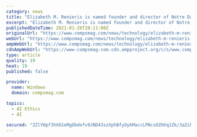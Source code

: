 ```yaml
---
category: news
title: "Elizabeth M. Renieris is named founder and director of Notre Dame-IBM Tech Ethics Lab | News | Notre Dame News"
excerpt: "Elizabeth M. Renieris is named founder and director of Notre Dame-IBM Tech Ethics Lab | News | Notre Dame News Elizabeth Renieris"
publishedDateTime: 2021-01-26T20:11:00Z
originalUrl: "https://www.compsmag.com/news/technology/elizabeth-m-renieris-is-named-founder-and-director-of-notre-dame-ibm-tech-ethics-lab-news-notre-dame-news/"
webUrl: "https://www.compsmag.com/news/technology/elizabeth-m-renieris-is-named-founder-and-director-of-notre-dame-ibm-tech-ethics-lab-news-notre-dame-news/"
ampWebUrl: "https://www.compsmag.com/news/technology/elizabeth-m-renieris-is-named-founder-and-director-of-notre-dame-ibm-tech-ethics-lab-news-notre-dame-news/amp/"
cdnAmpWebUrl: "https://www-compsmag-com.cdn.ampproject.org/c/s/www.compsmag.com/news/technology/elizabeth-m-renieris-is-named-founder-and-director-of-notre-dame-ibm-tech-ethics-lab-news-notre-dame-news/amp/"
type: article
quality: 19
heat: 19
published: false

provider:
  name: Windows
  domain: compsmag.com

topics:
  - AI Ethics
  - AI

secured: "ZZlYHpf3hXO1eMgObdefv9JND43szXphBfyOykMaccLPNcsOZHVq1Zk/3aZihKZJz59PSAdBlRrxj3896XP+xc3NQ8YlZhcJTP1cU4PBMQBHRGsByqvlvycQYh31p/G62Zf83YhrysX3l2+eBgakF0soxBUw9Mzeh2vORT6SVZ/hf8zVYba5DrbbO03VO4HX0cWdMnMr5Q0YBxLbDeZEDV/BqMmL4/DjGbKhf69u1ipl2BPiBd7h6TeG0k4+rz1U7VDJ6dj7omRq/bO5hW+OrLEKEcVH3coCvYXZ1goGVPVat2U2Rkz6QZXtwZykTaV2tXIdnhPicv59AaXpcrq+y1EpxMdIXAIAnHstkT8WODw=;P8lN1wmqz64xB6ytV1WAjQ=="
---
```



